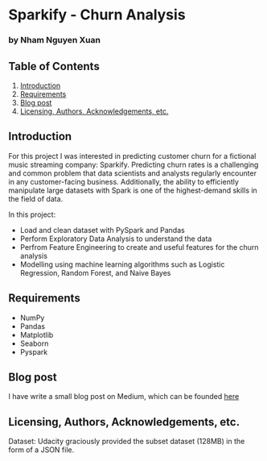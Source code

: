 #  Sparkify - Churn Analysis
### by Nham Nguyen Xuan
 
## Table of Contents

 1. [Introduction](#introduction)
 2. [Requirements](#requirments)
 3. [Blog post](#blog-post)
 4. [Licensing, Authors, Acknowledgements, etc.](#licensing-authors-acknowledgements-etc)

## Introduction
For this project I was interested in predicting customer churn for a fictional music streaming company: Sparkify.
Predicting churn rates is a challenging and common problem that data scientists and analysts regularly encounter in any customer-facing business. Additionally, the ability to efficiently manipulate large datasets with Spark is one of the highest-demand skills in the field of data.

In this project:
- Load and clean dataset with PySpark and Pandas
- Perform Exploratory Data Analysis to understand the data 
- Perfrom Feature Engineering to create and useful features for the churn analysis
- Modelling using machine learning algorithms such as Logistic Regression, Random Forest, and Naive Bayes

## Requirements
- NumPy
- Pandas
- Matplotlib
- Seaborn
- Pyspark

## Blog post
I have write a small blog post on Medium, which can be founded [here](hhttps://medium.com/@tsmstraight/sparkify-perform-churn-analysis-with-pyspark-b2d992631767)


## Licensing, Authors, Acknowledgements, etc.
Dataset: Udacity graciously provided the subset dataset (128MB) in the form of a JSON file.